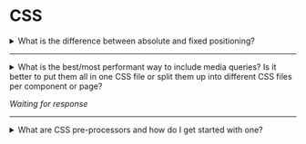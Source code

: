 # CSS

<details>
<summary>What is the difference between absolute and fixed positioning?</summary>

_Absolute positioning allows you to place any page element exactly where you want it._ You use the positioning attributes top, left, bottom. and right to set the location. Ex. `position: absolute; top: 40px; left: 40px;` (These values are relative to the parent element). When you absolute position an element you treat it as an independent element on the page, which means it  will not be affected by other elements and it won't affect other elements.

_A fixed position element is positioned relative to the viewport, or the browser window itself._ This is often used for navigation or sidebars because the viewport does not change at scrolling. So your fixed element will remain at the exact position you set it at. Ex. `position: fixed; top: 80px; left: 10px;`  

</details>

----

<details>
<summary>What is the best/most performant way to include media queries? Is it better to put them all in one CSS file or split them up into different CSS files per component or page?</summary>

If you know the answer to this question, please submit a pull request with the answer.

</details>

_Waiting for response_

----

<details>
<summary>What are CSS pre-processors and how do I get started with one?</summary>

CSS pre-processors provide additional functionalities to CSS. Each one has its own syntax (which is generally very similar to CSS) and they compile down to CSS through a compiler.

1. Why would I use a pre-processor?
- CSS while being great at what it does gets really hard to maintain over large projects. Pre-processors add functionalities that are lacking in CSS, like nesting, importing other CSS files, mixins etc. These features make it easier to maintain the code and make it more readable.

2. What options do we have?
- There are many options, some of them are: [SASS](http://sass-lang.com/), [LESS](http://lesscss.org/) and [Stylus](http://stylus-lang.com/).

3. How do I get started?
- To use most of these, you would need a form of compiler or processor to compile the files down to CSS. How they generally work is that you ask them to watch a file(.sass, .less et al.) and they compile these files on the fly. [Koala](http://koala-app.com/) is one such option for SASS and LESS.
- If you are using [VS Code](https://code.visualstudio.com/), then you can install plugins that will act as a compiler and do it for you. [Live Sass Compiler](https://marketplace.visualstudio.com/items?itemName=ritwickdey.live-sass) is an example of such an extension.

</details>
